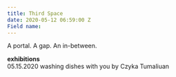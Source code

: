 ```yaml
---
title: Third Space
date: 2020-05-12 06:59:00 Z
Field name: 
---
```


A portal. A gap. An in-between.

**exhibitions**
<br />
05.15.2020 washing dishes with you by Czyka Tumaliuan

